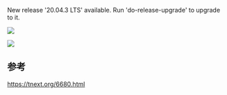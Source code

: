 New release '20.04.3 LTS' available.
Run 'do-release-upgrade' to upgrade to it.


![](http://pek3b.qingstor.com/hexo-blog/20211015221009.png)

![](http://pek3b.qingstor.com/hexo-blog/20211015222038.png)


## 参考

https://tnext.org/6680.html
